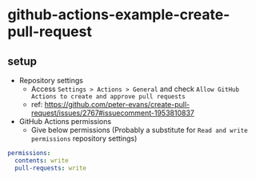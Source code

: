 # github-actions-example-create-pull-request

## setup

- Repository settings
  - Access `Settings > Actions > General` and check `Allow GitHub Actions to create and approve pull requests`
  - ref: https://github.com/peter-evans/create-pull-request/issues/2767#issuecomment-1953810837
- GitHub Actions permissions
  - Give below permissions (Probably a substitute for `Read and write permissions` repository settings)

```yaml
permissions:
  contents: write
  pull-requests: write
```
